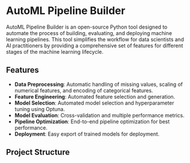 # AutoML Pipeline Builder

AutoML Pipeline Builder is an open-source Python tool designed to automate the process of building, evaluating, and deploying machine learning pipelines. This tool simplifies the workflow for data scientists and AI practitioners by providing a comprehensive set of features for different stages of the machine learning lifecycle.

## Features

- **Data Preprocessing**: Automatic handling of missing values, scaling of numerical features, and encoding of categorical features.
- **Feature Engineering**: Automated feature selection and generation.
- **Model Selection**: Automated model selection and hyperparameter tuning using Optuna.
- **Model Evaluation**: Cross-validation and multiple performance metrics.
- **Pipeline Optimization**: End-to-end pipeline optimization for best performance.
- **Deployment**: Easy export of trained models for deployment.

## Project Structure

